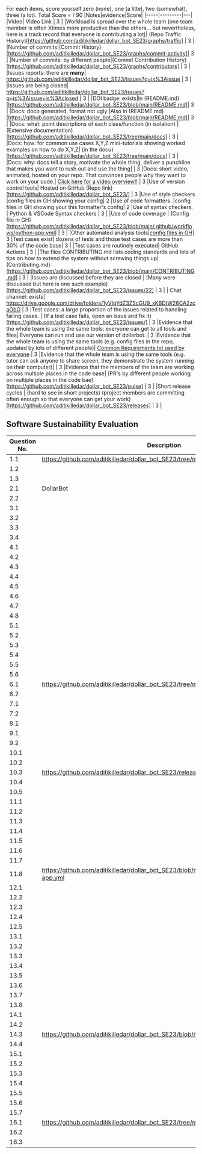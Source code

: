 For each items, score yourself zero (none), one (a litte), two (somewhat), three (a lot).
Total Score =  / 90
|Notes|evidence|Score|
|-----|---------|---|
|Video| Video Link | 3 |
|Workload is spread over the whole team (one team member is often Xtimes more productive than the others... 
but nevertheless, here is a track record that everyone is contributing a lot)| (Repo Traffic History)[https://github.com/aditikilledar/dollar_bot_SE23/graphs/traffic] | 3 |
|Number of commits|(Commit History)[https://github.com/aditikilledar/dollar_bot_SE23/graphs/commit-activity]| 3 |
|Number of commits: by different people|(Commit Contribution History)[https://github.com/aditikilledar/dollar_bot_SE23/graphs/contributors] | 3 |
|Issues reports: there are **many**| https://github.com/aditikilledar/dollar_bot_SE23/issues?q=is%3Aissue | 3 |
|Issues are being closed| https://github.com/aditikilledar/dollar_bot_SE23/issues?q=is%3Aissue+is%3Aclosed | 3 |
|DOI badge: exists|In (README.md)[https://github.com/aditikilledar/dollar_bot_SE23/blob/main/README.md]| 3 |
|Docs: doco generated, format not ugly |Also in (README.md)[https://github.com/aditikilledar/dollar_bot_SE23/blob/main/README.md]| 3 |
|Docs: what: point descriptions of each class/function (in isolation) | (Extensive documentation)[https://github.com/aditikilledar/dollar_bot_SE23/tree/main/docs] | 3 | 
|Docs: how: for common use cases X,Y,Z mini-tutorials showing worked examples on how to do X,Y,Z| (in the docu)[https://github.com/aditikilledar/dollar_bot_SE23/tree/main/docs] | 3 |
|Docs: why: docs tell a story, motivate the whole thing, deliver a punchline that makes you want to rush out and use the thing| | 3
|Docs: short video, animated, hosted on your repo. That convinces people why they want to work on your code.| <a href="https://www.canva.com/design/DAFxwU4ABIg/LqMkLeGUBhC__JmWmdkFiQ/watch?utm_content=DAFxwU4ABIg&utm_campaign=designshare&utm_medium=link&utm_source=editor">Click here for a video overview!!</a> | 3
|Use of version control tools| Hosted on GitHub (Repo link)[https://github.com/aditikilledar/dollar_bot_SE23/] | 3
|Use of style checkers |config files in GH showing your config| 2 
|Use of code formatters. |config files in GH showing your this formatter's  config| 2
|Use of syntax checkers. | Python & VSCode Syntax checkers | 3 |
|Use of code coverage | (Config file in GH)[https://github.com/aditikilledar/dollar_bot_SE23/blob/main/.github/workflows/python-app.yml] | 3 |
|Other automated analysis tools|[config files in GH](https://github.com/aditikilledar/dollar_bot_SE23/blob/main/.github/workflows/python-app.yml)| 3
|Test cases exist| dozens of tests and those test cases are more than 30% of the code base| 3 |
|Test cases are routinely executed| GitHub Actions | 3 |
|The files CONTRIBUTING.md lists coding standards and lots of tips on how to extend the system without screwing things up| (Contributing.md)[https://github.com/aditikilledar/dollar_bot_SE23/blob/main/CONTRIBUTING.md] | 3 |
|Issues are discussed before they are closed | (Many were discussed but here is one such example)[https://github.com/aditikilledar/dollar_bot_SE23/issues/22] | 3 |
| Chat channel: exists| https://drive.google.com/drive/folders/1yVlqYdZ3ZScGU9_xKBDtW26CA2zcaObO | 3
|Test cases: a large proportion of the issues related to handling failing cases. | (If a test case fails, open an issue and fix it)[https://github.com/aditikilledar/dollar_bot_SE23/issues/] | 3
|Evidence that the whole team is using the same tools: everyone can get to all tools and files| Everyone can run and use our version of dollarbot. | 3
|Evidence that the whole team is using the same tools (e.g. config files in the repo, updated by lots of different people)| [Common Requirements.txt used by everyone](https://github.com/aditikilledar/dollar_bot_SE23/blob/main/requirements.txt) | 3
|Evidence that the whole team is using the same tools (e.g. tutor can ask anyone to share screen, they demonstrate the system running on their computer)| | 3
|Evidence that the members of the team are working across multiple places in the code base| (PR's by different people working on multiple places in the code bae)[https://github.com/aditikilledar/dollar_bot_SE23/pulse] | 3 | 
|Short release cycles | (hard to see in short projects) (project members are committing often enough so that everyone can get your work)[https://github.com/aditikilledar/dollar_bot_SE23/releases] | 3 |

## Software Sustainability Evaluation
| Question No.|Description |Y/N |
|-----|---------|---|
| 1.1 | https://github.com/aditikilledar/dollar_bot_SE23/tree/main#readme | Y |
| 1.2 | | Y |
| 1.3 | | N |
|2.1 | DollarBot | Y |
|2.2 | | Y |
|3.1 | | Y |
|3.2 | | Y |
|3.3 | | Y |
|3.4 | | Y |
|4.1 | | Y |
|4.2 | | Y |
|4.3 | | Y |
|4.4 | | Y |
|4.5 | | Y |
|4.6 | | Y |
|4.7 | | Y |
|4.8 | | Y |
|5.1 | | Y |
|5.2 | | N |
|5.3 | | N |
|5.4 | | NA|
|5.5 | | Y|
|5.6 | | Y|
|6.1 |https://github.com/aditikilledar/dollar_bot_SE23/tree/main/code| Y|
|6.2 | | Y|
|7.1 | | Y|
|7.2 | | Y|
|8.1 | | Y|
|9.1 | | Y|
|9.2 | | Y|
|10.1 | | Y|
|10.2 | | Y|
|10.3 | https://github.com/aditikilledar/dollar_bot_SE23/releases | Y|
|10.4 | | Y|
|10.5 | | Y|
|11.1 | | Y|
|11.2 | | Y|
|11.3 | | Y|
|11.4 | | Y|
|11.5 | | Y|
|11.6 | | Y|
|11.7 | | Y|
|11.8 | https://github.com/aditikilledar/dollar_bot_SE23/blob/main/.github/workflows/python-app.yml | Y|
|12.1 | | Y|
|12.2 | | Y|
|12.3 | | Y|
|12.4 | | Y|
|12.5 | | Y|
|13.1 | | N|
|13.2 | | Y|
|13.3 | | N|
|13.4 | | Y|
|13.5 | | Y|
|13.6 | | Y|
|13.7 | | Y|
|13.8 | | Y|
|14.1 | | Y|
|14.2 | | Y|
|14.3 | https://github.com/aditikilledar/dollar_bot_SE23/blob/main/CONTRIBUTING.md | Y|
|14.4 | | Y|
|15.1 | | Y|
|15.2 | | Y|
|15.3 | | Y|
|15.4 | | Y|
|15.5 | | Y|
|15.6 | | Y|
|15.7 | | Y|
|16.1 | https://github.com/aditikilledar/dollar_bot_SE23/tree/main#future-work | Y|
|16.2 | | N|
|16.3 | | N|
